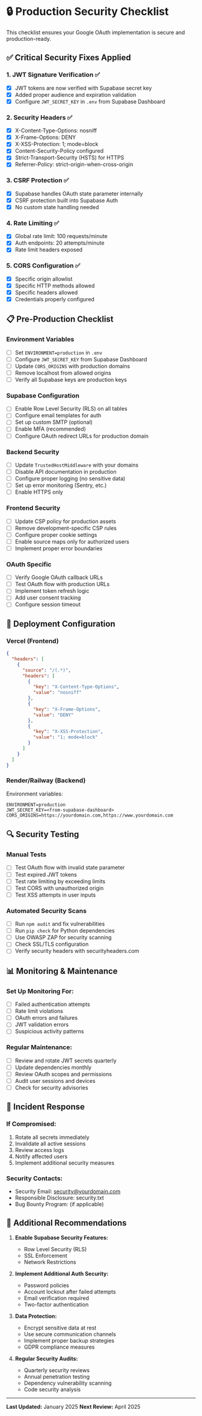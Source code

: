 # 🔒 Production Security Checklist

This checklist ensures your Google OAuth implementation is secure and production-ready.

## ✅ Critical Security Fixes Applied

### 1. **JWT Signature Verification** ✅
- [x] JWT tokens are now verified with Supabase secret key
- [x] Added proper audience and expiration validation
- [x] Configure `JWT_SECRET_KEY` in `.env` from Supabase Dashboard

### 2. **Security Headers** ✅
- [x] X-Content-Type-Options: nosniff
- [x] X-Frame-Options: DENY
- [x] X-XSS-Protection: 1; mode=block
- [x] Content-Security-Policy configured
- [x] Strict-Transport-Security (HSTS) for HTTPS
- [x] Referrer-Policy: strict-origin-when-cross-origin

### 3. **CSRF Protection** ✅
- [x] Supabase handles OAuth state parameter internally
- [x] CSRF protection built into Supabase Auth
- [x] No custom state handling needed

### 4. **Rate Limiting** ✅
- [x] Global rate limit: 100 requests/minute
- [x] Auth endpoints: 20 attempts/minute
- [x] Rate limit headers exposed

### 5. **CORS Configuration** ✅
- [x] Specific origin allowlist
- [x] Specific HTTP methods allowed
- [x] Specific headers allowed
- [x] Credentials properly configured

## 📋 Pre-Production Checklist

### Environment Variables
- [ ] Set `ENVIRONMENT=production` in `.env`
- [ ] Configure `JWT_SECRET_KEY` from Supabase Dashboard
- [ ] Update `CORS_ORIGINS` with production domains
- [ ] Remove localhost from allowed origins
- [ ] Verify all Supabase keys are production keys

### Supabase Configuration
- [ ] Enable Row Level Security (RLS) on all tables
- [ ] Configure email templates for auth
- [ ] Set up custom SMTP (optional)
- [ ] Enable MFA (recommended)
- [ ] Configure OAuth redirect URLs for production domain

### Backend Security
- [ ] Update `TrustedHostMiddleware` with your domains
- [ ] Disable API documentation in production
- [ ] Configure proper logging (no sensitive data)
- [ ] Set up error monitoring (Sentry, etc.)
- [ ] Enable HTTPS only

### Frontend Security
- [ ] Update CSP policy for production assets
- [ ] Remove development-specific CSP rules
- [ ] Configure proper cookie settings
- [ ] Enable source maps only for authorized users
- [ ] Implement proper error boundaries

### OAuth Specific
- [ ] Verify Google OAuth callback URLs
- [ ] Test OAuth flow with production URLs
- [ ] Implement token refresh logic
- [ ] Add user consent tracking
- [ ] Configure session timeout

## 🚀 Deployment Configuration

### Vercel (Frontend)
```json
{
  "headers": [
    {
      "source": "/(.*)",
      "headers": [
        {
          "key": "X-Content-Type-Options",
          "value": "nosniff"
        },
        {
          "key": "X-Frame-Options",
          "value": "DENY"
        },
        {
          "key": "X-XSS-Protection",
          "value": "1; mode=block"
        }
      ]
    }
  ]
}
```

### Render/Railway (Backend)
Environment variables:
```
ENVIRONMENT=production
JWT_SECRET_KEY=<from-supabase-dashboard>
CORS_ORIGINS=https://yourdomain.com,https://www.yourdomain.com
```

## 🔍 Security Testing

### Manual Tests
- [ ] Test OAuth flow with invalid state parameter
- [ ] Test expired JWT tokens
- [ ] Test rate limiting by exceeding limits
- [ ] Test CORS with unauthorized origin
- [ ] Test XSS attempts in user inputs

### Automated Security Scans
- [ ] Run `npm audit` and fix vulnerabilities
- [ ] Run `pip check` for Python dependencies
- [ ] Use OWASP ZAP for security scanning
- [ ] Check SSL/TLS configuration
- [ ] Verify security headers with securityheaders.com

## 📊 Monitoring & Maintenance

### Set Up Monitoring For:
- [ ] Failed authentication attempts
- [ ] Rate limit violations
- [ ] OAuth errors and failures
- [ ] JWT validation errors
- [ ] Suspicious activity patterns

### Regular Maintenance:
- [ ] Review and rotate JWT secrets quarterly
- [ ] Update dependencies monthly
- [ ] Review OAuth scopes and permissions
- [ ] Audit user sessions and devices
- [ ] Check for security advisories

## 🚨 Incident Response

### If Compromised:
1. Rotate all secrets immediately
2. Invalidate all active sessions
3. Review access logs
4. Notify affected users
5. Implement additional security measures

### Security Contacts:
- Security Email: security@yourdomain.com
- Responsible Disclosure: security.txt
- Bug Bounty Program: (if applicable)

## 📝 Additional Recommendations

1. **Enable Supabase Security Features:**
   - Row Level Security (RLS)
   - SSL Enforcement
   - Network Restrictions

2. **Implement Additional Auth Security:**
   - Password policies
   - Account lockout after failed attempts
   - Email verification required
   - Two-factor authentication

3. **Data Protection:**
   - Encrypt sensitive data at rest
   - Use secure communication channels
   - Implement proper backup strategies
   - GDPR compliance measures

4. **Regular Security Audits:**
   - Quarterly security reviews
   - Annual penetration testing
   - Dependency vulnerability scanning
   - Code security analysis

---

**Last Updated:** January 2025
**Next Review:** April 2025